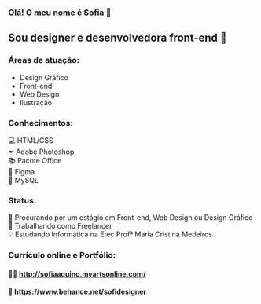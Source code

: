 ### Olá! O meu nome é Sofia 🌺

## Sou designer e desenvolvedora front-end 🎨

### Áreas de atuação:

- Design Gráfico
- Front-end
- Web Design
- Ilustração

### Conhecimentos:

💻 HTML/CSS </br>
✒ Adobe Photoshop </br>
📚 Pacote Office </br>
📐 Figma </br>
🎲 MySQL

### Status:

📌 Procurando por um estágio em Front-end, Web Design ou Design Gráfico </br>
🎨 Trabalhando como Freelancer </br>
💡 Estudando Informática na Etec Profª Maria Cristina Medeiros

### Currículo online e Portfólio:

#### 👩‍💻 http://sofiaaquino.myartsonline.com/
#### 📒 https://www.behance.net/sofidesigner
